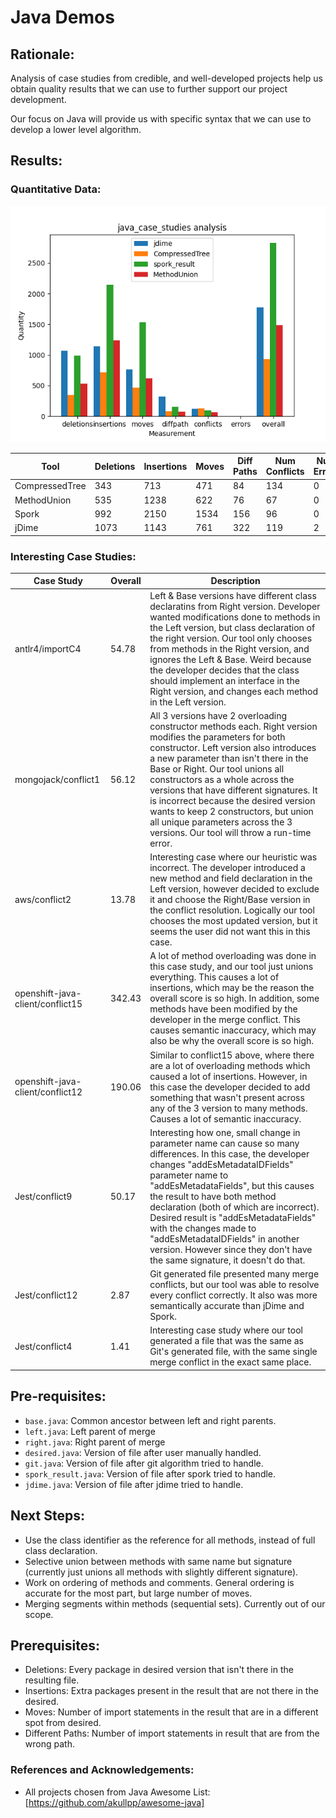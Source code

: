 # Java Demos

## Rationale:

Analysis of case studies from credible, and well-developed projects help us obtain quality results that we can use to further support our project development.

Our focus on Java will provide us with specific syntax that we can use to develop a lower level algorithm. 

## Results:

### Quantitative Data:

![Java Comparison](images/Comparison.png)

Tool | Deletions | Insertions | Moves | Diff Paths | Num Conflicts | Num Errors | Overall |
--- | --- | --- | --- |--- |--- |--- |--- |
CompressedTree | 343 | 713 | 471 | 84 | 134 | 0 | 934.28 |
MethodUnion | 535 | 1238 | 622 | 76 | 67 | 0 | 1488.63 |
Spork | 992 | 2150 | 1534 | 156 | 96 | 0 | 2827.24 |
jDime | 1073 | 1143 | 761 | 322 | 119 | 2 | 1776.27 |

### Interesting Case Studies:

Case Study | Overall | Description |
--- | --- | --- |
antlr4/importC4 | 54.78 | Left & Base versions have different class declaratins from Right version. Developer wanted modifications done to methods in the Left version, but class declaration of the right version. Our tool only chooses from methods in the Right version, and ignores the Left & Base. Weird because the developer decides that the class should implement an interface in the Right version, and changes each method in the Left version.  |
mongojack/conflict1 | 56.12 | All 3 versions have 2 overloading constructor methods each. Right version modifies the parameters for both constructor. Left version also introduces a new parameter than isn't there in the Base or Right. Our tool unions all constructors as a whole across the versions that have different signatures. It is incorrect because the desired version wants to keep 2 constructors, but union all unique parameters across the 3 versions. Our tool will throw a run-time error.  |
aws/conflict2 | 13.78 | Interesting case where our heuristic was incorrect. The developer introduced a new method and field declaration in the Left version, however decided to exclude it and choose the Right/Base version in the conflict resolution. Logically our tool chooses the most updated version, but it seems the user did not want this in this case.  |
openshift-java-client/conflict15 | 342.43 | A lot of method overloading was done in this case study, and our tool just unions everything. This causes a lot of insertions, which may be the reason the overall score is so high. In addition, some methods have been modified by the developer in the merge conflict. This causes semantic inaccuracy, which may also be why the overall score is so high.  |
openshift-java-client/conflict12 | 190.06 | Similar to conflict15 above, where there are a lot of overloading methods which caused a lot of insertions. However, in this case the developer decided to add something that wasn't present across any of the 3 version to many methods. Causes a lot of semantic inaccuracy. |
Jest/conflict9 | 50.17 | Interesting how one, small change in parameter name can cause so many differences. In this case, the developer changes "addEsMetadataIDFields" parameter name to "addEsMetadataFields", but this causes the result to have both method declaration (both of which are incorrect). Desired result is "addEsMetadataFields" with the changes made to "addEsMetadataIDFields" in another version. However since they don't have the same signature, it doesn't do that.  |
Jest/conflict12 | 2.87 | Git generated file presented many merge conflicts, but our tool was able to resolve every conflict correctly. It also was more semantically accurate than jDime and Spork. |
Jest/conflict4 | 1.41 | Interesting case study where our tool generated a file that was the same as Git's generated file, with the same single merge conflict in the exact same place. | 



## Pre-requisites:

* `base.java`: Common ancestor between left and right parents.
* `left.java`: Left parent of merge
* `right.java`: Right parent of merge
* `desired.java`: Version of file after user manually handled.
* `git.java`: Version of file after git algorithm tried to handle.
* `spork_result.java`: Version of file after spork tried to handle.
* `jdime.java`: Version of file after jdime tried to handle.


## Next Steps:

* Use the class identifier as the reference for all methods, instead of full class declaration.
* Selective union between methods with same name but signature (currently just unions all methods with slightly different signature).
* Work on ordering of methods and comments. General ordering is accurate for the most part, but large number of moves.
* Merging segments within methods (sequential sets). Currently out of our scope.

## Prerequisites:

* Deletions: Every package in desired version that isn't there in the resulting file.
* Insertions: Extra packages present in the result that are not there in the desired.
* Moves: Number of import statements in the result that are in a different spot from desired.
* Different Paths: Number of import statements in result that are from the wrong path.


### References and Acknowledgements:

* All projects chosen from Java Awesome List: [https://github.com/akullpp/awesome-java]


